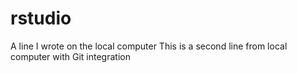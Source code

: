 # rstudio
A line I wrote on the local computer
This is a second line from local computer with Git integration

